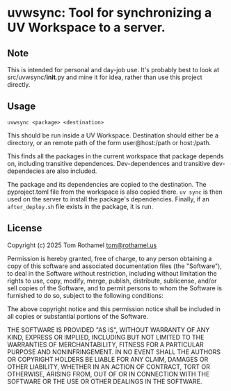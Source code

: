 # uvwsync: Tool for synchronizing a UV Workspace to a server.

## Note

This is intended for personal and day-job use. It's probably best to look at src/uvwsync/__init__.py
and mine it for idea, rather than use this project directly.

## Usage

```
uvwsync <package> <destination>
```

This should be run inside a UV Workspace. Destination should either be a directory, or an
remote path of the form user@host:/path or host:/path.

This finds all the packages in the current workspace that package depends on, including
transitive dependences. Dev-dependences and transitive dev-dependecies are also included.

The package and its dependencies are copied to the destination. The pyproject.toml file from
the workspace is also copied there. ``uv sync`` is then used on the server to install the
package's dependencies. Finally, if an ``after_deploy.sh`` file exists in the package,
it is run.

## License

Copyright (c) 2025 Tom Rothamel <tom@rothamel.us>

Permission is hereby granted, free of charge, to any person obtaining a copy
of this software and associated documentation files (the "Software"), to deal
in the Software without restriction, including without limitation the rights
to use, copy, modify, merge, publish, distribute, sublicense, and/or sell
copies of the Software, and to permit persons to whom the Software is
furnished to do so, subject to the following conditions:

The above copyright notice and this permission notice shall be included in all
copies or substantial portions of the Software.

THE SOFTWARE IS PROVIDED "AS IS", WITHOUT WARRANTY OF ANY KIND, EXPRESS OR
IMPLIED, INCLUDING BUT NOT LIMITED TO THE WARRANTIES OF MERCHANTABILITY,
FITNESS FOR A PARTICULAR PURPOSE AND NONINFRINGEMENT. IN NO EVENT SHALL THE
AUTHORS OR COPYRIGHT HOLDERS BE LIABLE FOR ANY CLAIM, DAMAGES OR OTHER
LIABILITY, WHETHER IN AN ACTION OF CONTRACT, TORT OR OTHERWISE, ARISING FROM,
OUT OF OR IN CONNECTION WITH THE SOFTWARE OR THE USE OR OTHER DEALINGS IN THE
SOFTWARE.
